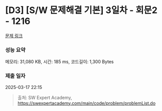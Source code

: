 # [D3] [S/W 문제해결 기본] 3일차 - 회문2 - 1216 

[문제 링크](https://swexpertacademy.com/main/code/problem/problemDetail.do?contestProbId=AV14Rq5aABUCFAYi) 

### 성능 요약

메모리: 31,080 KB, 시간: 185 ms, 코드길이: 1,300 Bytes

### 제출 일자

2025-03-17 22:15



> 출처: SW Expert Academy, https://swexpertacademy.com/main/code/problem/problemList.do